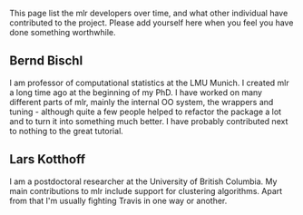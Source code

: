 This page list the mlr developers over time, and what other individual have contributed to the project.
Please add yourself here when you feel you have done something worthwhile.

## Bernd Bischl
I am professor of computational statistics at the LMU Munich. I created mlr a long time ago at the beginning of my PhD. I have worked on many different parts of mlr, mainly the internal OO system, the wrappers and tuning - although quite a few people helped to refactor the package a lot and to turn it into something much better. I have probably contributed next to nothing to the great tutorial.  

## Lars Kotthoff
I am a postdoctoral researcher at the University of British Columbia. My main contributions to mlr include support for clustering algorithms. Apart from that I'm usually fighting Travis in one way or another.